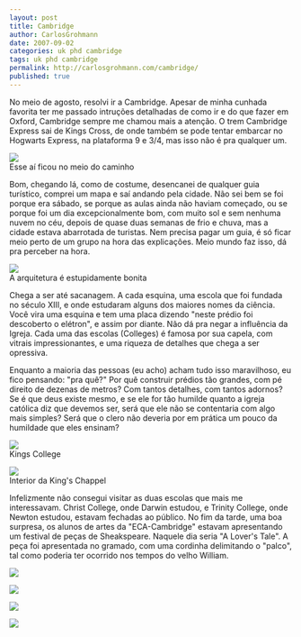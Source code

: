 ```yaml
---
layout: post
title: Cambridge
author: CarlosGrohmann
date: 2007-09-02
categories: uk phd cambridge
tags: uk phd cambridge
permalink: http://carlosgrohmann.com/cambridge/
published: true
---
```


No meio de agosto, resolvi ir a Cambridge. Apesar de minha cunhada favorita ter me passado intruções detalhadas de como ir e do que fazer em Oxford, Cambridge sempre me chamou mais a atenção. O trem Cambridge Express sai de Kings Cross, de onde também se pode tentar embarcar no Hogwarts Express, na plataforma 9 e 3/4, mas isso não é pra qualquer um.  

![](/img/potter1.jpg)  
Esse aí ficou no meio do caminho  

Bom, chegando lá, como de costume, desencanei de qualquer guia turístico, comprei um mapa e saí andando pela cidade. Não sei bem se foi porque era sábado, se porque as aulas ainda não haviam começado, ou se porque foi um dia excepcionalmente bom, com muito sol e sem nenhuma nuvem no céu, depois de quase duas semanas de frio e chuva, mas a cidade estava abarrotada de turistas. Nem precisa pagar um guia, é só ficar meio perto de um grupo na hora das explicações. Meio mundo faz isso, dá pra perceber na hora.  

![](/img/school.jpg)  
A arquitetura é estupidamente bonita  

Chega a ser até sacanagem. A cada esquina, uma escola que foi fundada no século XIII, e onde estudaram alguns dos maiores nomes da ciência. Você vira uma esquina e tem uma placa dizendo "neste prédio foi descoberto o elétron", e assim por diante. Não dá pra negar a influência da Igreja. Cada uma das escolas (Colleges) é famosa por sua capela, com vitrais impressionantes, e uma riqueza de detalhes que chega a ser opressiva.  

Enquanto a maioria das pessoas (eu acho) acham tudo isso maravilhoso, eu fico pensando: "pra quê?" Por quê construir prédios tão grandes, com pé direito de dezenas de metros? Com tantos detalhes, com tantos adornos? Se é que deus existe mesmo, e se ele for tão humilde quanto a igreja católica diz que devemos ser, será que ele não se contentaria com algo mais simples? Será que o clero não deveria por em prática um pouco da humildade que eles ensinam?  

![](/img/kings2.jpg)  
Kings College  

![](/img/kings1.jpg)  
Interior da King's Chappel  

Infelizmente não consegui visitar as duas escolas que mais me interessavam. Christ College, onde Darwin estudou, e Trinity College, onde Newton estudou, estavam fechadas ao público. No fim da tarde, uma boa surpresa, os alunos de artes da "ECA-Cambridge" estavam apresentando um festival de peças de Sheakspeare. Naquele dia seria "A Lover's Tale". A peça foi apresentada no gramado, com uma cordinha delimitando o "palco", tal como poderia ter ocorrido nos tempos do velho William.  

![](/img/play3.jpg)  

![](/img/play1.jpg)  

![](/img/play4.jpg)  

![](/img/play2.jpg)
